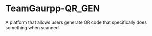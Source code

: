 # TeamGaurpp-QR_GEN
A platform that allows users generate QR code that specifically does something when scanned.
